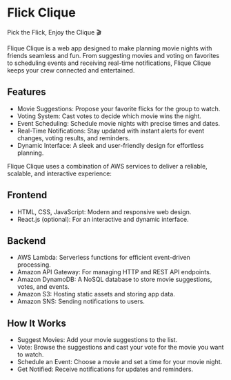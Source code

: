 # Flick Clique
Pick the Flick, Enjoy the Clique 🎬

Flique Clique is a web app designed to make planning movie nights with friends seamless and fun. From suggesting movies and voting on favorites to scheduling events and receiving real-time notifications, Flique Clique keeps your crew connected and entertained.

## Features
- Movie Suggestions: Propose your favorite flicks for the group to watch.
- Voting System: Cast votes to decide which movie wins the night.
- Event Scheduling: Schedule movie nights with precise times and dates.
- Real-Time Notifications: Stay updated with instant alerts for event changes, voting results, and reminders.
- Dynamic Interface: A sleek and user-friendly design for effortless planning.

Flique Clique uses a combination of AWS services to deliver a reliable, scalable, and interactive experience:

## Frontend
- HTML, CSS, JavaScript: Modern and responsive web design.
- React.js (optional): For an interactive and dynamic interface.

## Backend
- AWS Lambda: Serverless functions for efficient event-driven processing.
- Amazon API Gateway: For managing HTTP and REST API endpoints.
- Amazon DynamoDB: A NoSQL database to store movie suggestions, votes, and events.
- Amazon S3: Hosting static assets and storing app data.
- Amazon SNS: Sending notifications to users.

## How It Works
- Suggest Movies: Add your movie suggestions to the list.
- Vote: Browse the suggestions and cast your vote for the movie you want to watch.
- Schedule an Event: Choose a movie and set a time for your movie night.
- Get Notified: Receive notifications for updates and reminders.

